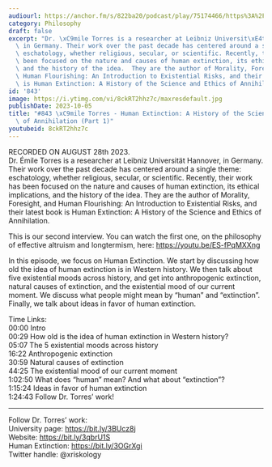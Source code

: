 ```yaml
---
audiourl: https://anchor.fm/s/822ba20/podcast/play/75174466/https%3A%2F%2Fd3ctxlq1ktw2nl.cloudfront.net%2Fstaging%2F2023-7-28%2F9c05f4fd-4ed9-d8dd-da80-a0cb85321044.m4a
category: Philosophy
draft: false
excerpt: "Dr. \xC9mile Torres is a researcher at Leibniz Universit\xE4t Hannover,\
  \ in Germany. Their work over the past decade has centered around a single theme:\
  \ eschatology, whether religious, secular, or scientific. Recently, their work has\
  \ been focused on the nature and causes of human extinction, its ethical implications,\
  \ and the history of the idea.  They are the author of Morality, Foresight, and\
  \ Human Flourishing: An Introduction to Existential Risks, and their latest book\
  \ is Human Extinction: A History of the Science and Ethics of Annihilation."
id: '843'
image: https://i.ytimg.com/vi/8ckRT2hhz7c/maxresdefault.jpg
publishDate: 2023-10-05
title: "#843 \xC9mile Torres - Human Extinction: A History of the Science and Ethics\
  \ of Annihilation (Part 1)"
youtubeid: 8ckRT2hhz7c
---
```

<div class="timelinks">

RECORDED ON AUGUST 28th 2023.  
Dr. Émile Torres is a researcher at Leibniz Universität Hannover, in Germany. Their work over the past decade has centered around a single theme: eschatology, whether religious, secular, or scientific. Recently, their work has been focused on the nature and causes of human extinction, its ethical implications, and the history of the idea.  They are the author of Morality, Foresight, and Human Flourishing: An Introduction to Existential Risks, and their latest book is Human Extinction: A History of the Science and Ethics of Annihilation.

This is our second interview. You can watch the first one, on the philosophy of effective altruism and longtermism, here: https://youtu.be/ES-fPqMXXng

In this episode, we focus on Human Extinction. We start by discussing how old the idea of human extinction is in Western history. We then talk about five existential moods across history, and get into anthropogenic extinction, natural causes of extinction, and the existential mood of our current moment. We discuss what people might mean by “human” and “extinction”. Finally, we talk about ideas in favor of human extinction.

Time Links:  
<time>00:00</time> Intro  
<time>00:29</time> How old is the idea of human extinction in Western history?  
<time>05:07</time> The 5 existential moods across history  
<time>16:22</time> Anthropogenic extinction  
<time>30:59</time> Natural causes of extinction  
<time>44:25</time> The existential mood of our current moment  
<time>1:02:50</time> What does “human” mean? And what about “extinction”?  
<time>1:15:24</time> Ideas in favor of human extinction  
<time>1:24:43</time> Follow Dr. Torres’ work!

---

Follow Dr. Torres’ work:  
University page: https://bit.ly/3BUcz8j  
Website: https://bit.ly/3qbrU1S  
Human Extinction: https://bit.ly/3OGrXgi  
Twitter handle: @xriskology
</div>

